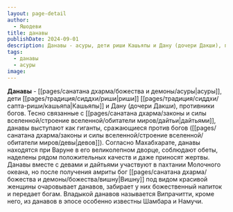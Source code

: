 ```yaml
---
layout: page-detail
author:
  - Яшодеви
title: данавы
publishDate: 2024-09-01
description: Данавы - асуры, дети риши Кашьяпы и Дану (дочери Дакши), противники богов. Тесно связанные с дайтьями, данавы выступают как гиганты, сражающиеся против богов (девов).
tags:
  - данавы
  - асуры
image:
---
```

**Данавы** - [[pages/санатана дхарма/божества и демоны/асуры|асуры]], дети [[pages/традиция/сиддхи/риши|риши]] [[pages/традиция/сиддхи/сапта-риши/кашьяпа|Кашьяпы]] и Дану (дочери Дакши), противники богов. Тесно связанные с [[pages/санатана дхарма/законы и силы вселенной/строение вселенной/обитатели миров/дайтьи|дайтьями]], данавы выступают как гиганты, сражающиеся против богов ([[pages/санатана дхарма/законы и силы вселенной/строение вселенной/обитатели миров/девы|девов]]). Согласно Махабхарате, данавы находятся при Варуне в его великолепном дворце, соблюдают обеты, наделены рядом положительных качеств и даже приносят жертвы. Данавы вместе с девами и дайтьями участвуют в пахтании Молочного океана, но после получения амриты бог [[pages/санатана дхарма/божества и демоны/божества/вишну|Вишну]] под видом красивой женщины очаровывает данавов, забирает у них божественный напиток и передает богам. Владыкой данавов называется Випрачитти, кроме него, из данавов в эпосе особенно известны Шамбара и Намучи.

